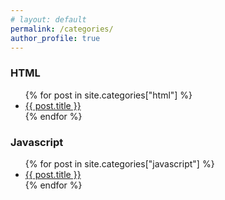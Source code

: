 ```yaml
---
# layout: default
permalink: /categories/
author_profile: true
---
```

<h3>HTML</h3>
<ul class="posts-list">
    {% for post in site.categories["html"] %}
    <li class="posts-list__item">
        <a href="{{ site.baseurl}}{{ post.url }} " class="posts-list__menu-title">
            {{ post.title }}
        </a>
    </li>
    {% endfor %}
</ul>

<h3>Javascript</h3>
<ul class="posts-list">
    {% for post in site.categories["javascript"] %}
    <li class="posts-list__item">
        <a href="{{ site.baseurl}}{{ post.url }} " class="posts-list__menu-title">
            {{ post.title }}
        </a>
    </li>
    {% endfor %}
</ul> 